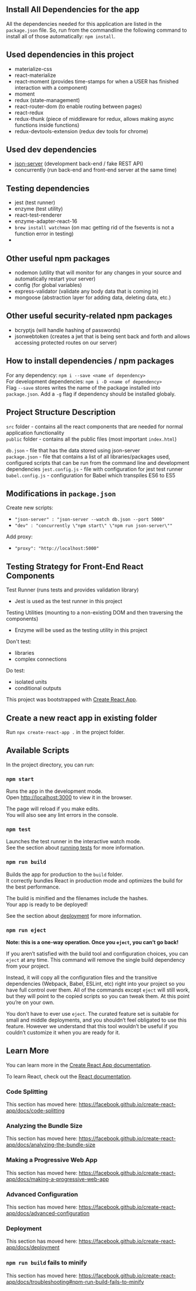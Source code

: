 ## Install All Dependencies for the app

All the dependencies needed for this application are listed in the `package.json` file.
So, run from the commandline the following command to install all of those automatically: `npm install`.

## Used dependencies in this project

- materialize-css
- react-materialize
- react-moment (provides time-stamps for when a USER has finished interaction with a component)
- moment
- redux (state-management)
- react-router-dom (to enable routing between pages)
- react-redux
- redux-thunk (piece of middleware for redux, allows making async functions inside functions)
- redux-devtools-extension (redux dev tools for chrome)

## Used dev dependencies

- [json-server](https://github.com/typicode/json-server) (development back-end / fake REST API)
- concurrently (run back-end and front-end server at the same time)

## Testing dependencies

- jest (test runner)
- enzyme (test utility)
- react-test-renderer
- enzyme-adapter-react-16
- `brew install watchman` (on mac getting rid of the fsevents is not a function error in testing)
-

## Other useful npm packages

- nodemon (utility that will monitor for any changes in your source and automatically restart your server)
- config (for global variables)
- express-validator (validate any body data that is coming in)
- mongoose (abstraction layer for adding data, deleting data, etc.)

## Other useful security-related npm packages

- bcryptjs (will handle hashing of passwords)
- jsonwebtoken (creates a jwt that is being sent back and forth and allows accessing protected routes on our server)

## How to install dependencies / npm packages

For any dependency: `npm i --save <name of dependency>`\
For development dependencies: `npm i -D <name of dependency>`\
Flag `--save` stores writes the name of the package installed into `package.json`.
Add a `-g` flag if dependency should be installed globaly.

## Project Structure Description

`src` folder - contains all the react components that are needed for normal application functionality\
`public` folder - contains all the public files (most important `index.html`)

`db.json` - file that has the data stored using json-server\
`package.json` - file that contains a list of all libraries/packages used,
configured scripts that can be run from the command line and development dependencies
`jest.config.js` - file with configuration for jest test runner
`babel.config.js` - configuration for Babel which transpiles ES6 to ES5

## Modifications in `package.json`

Create new scripts:

- `"json-server" : "json-server --watch db.json --port 5000"`
- `"dev" : "concurrently \"npm start\" \"npm run json-server\""`

Add proxy:

- `"proxy": "http://localhost:5000"`

## Testing Strategy for Front-End React Components

Test Runner (runs tests and provides validation library)

- Jest is used as the test runner in this project

Testing Utilities (mounting to a non-existing DOM and then traversing the components)

- Enzyme will be used as the testing utility in this project

Don't test:

- libraries
- complex connections

Do test:

- isolated units
- conditional outputs

This project was bootstrapped with [Create React App](https://github.com/facebook/create-react-app).

## Create a new react app in existing folder

Run `npx create-react-app .` in the project folder.

## Available Scripts

In the project directory, you can run:

### `npm start`

Runs the app in the development mode.<br />
Open [http://localhost:3000](http://localhost:3000) to view it in the browser.

The page will reload if you make edits.<br />
You will also see any lint errors in the console.

### `npm test`

Launches the test runner in the interactive watch mode.<br />
See the section about [running tests](https://facebook.github.io/create-react-app/docs/running-tests) for more information.

### `npm run build`

Builds the app for production to the `build` folder.<br />
It correctly bundles React in production mode and optimizes the build for the best performance.

The build is minified and the filenames include the hashes.<br />
Your app is ready to be deployed!

See the section about [deployment](https://facebook.github.io/create-react-app/docs/deployment) for more information.

### `npm run eject`

**Note: this is a one-way operation. Once you `eject`, you can’t go back!**

If you aren’t satisfied with the build tool and configuration choices, you can `eject` at any time. This command will remove the single build dependency from your project.

Instead, it will copy all the configuration files and the transitive dependencies (Webpack, Babel, ESLint, etc) right into your project so you have full control over them. All of the commands except `eject` will still work, but they will point to the copied scripts so you can tweak them. At this point you’re on your own.

You don’t have to ever use `eject`. The curated feature set is suitable for small and middle deployments, and you shouldn’t feel obligated to use this feature. However we understand that this tool wouldn’t be useful if you couldn’t customize it when you are ready for it.

## Learn More

You can learn more in the [Create React App documentation](https://facebook.github.io/create-react-app/docs/getting-started).

To learn React, check out the [React documentation](https://reactjs.org/).

### Code Splitting

This section has moved here: https://facebook.github.io/create-react-app/docs/code-splitting

### Analyzing the Bundle Size

This section has moved here: https://facebook.github.io/create-react-app/docs/analyzing-the-bundle-size

### Making a Progressive Web App

This section has moved here: https://facebook.github.io/create-react-app/docs/making-a-progressive-web-app

### Advanced Configuration

This section has moved here: https://facebook.github.io/create-react-app/docs/advanced-configuration

### Deployment

This section has moved here: https://facebook.github.io/create-react-app/docs/deployment

### `npm run build` fails to minify

This section has moved here: https://facebook.github.io/create-react-app/docs/troubleshooting#npm-run-build-fails-to-minify
